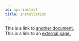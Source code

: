```yaml
---
id: api-install
title: Installation
---
```


This is a link to [another document.](doc3.md)  
This is a link to an [external page.](http://www.example.com)
